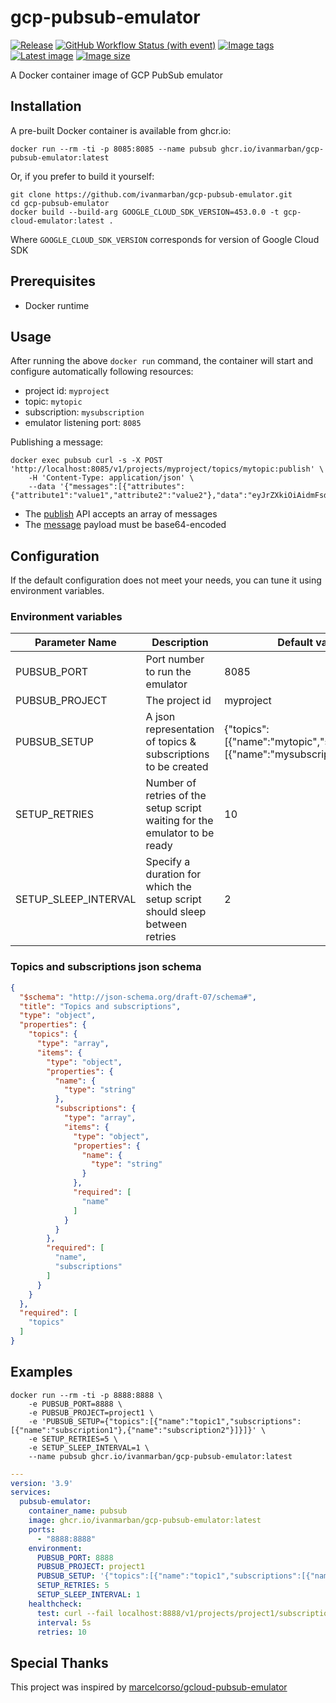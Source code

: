 # gcp-pubsub-emulator

[![Release](https://img.shields.io/github/v/release/ivanmarban/gcp-pubsub-emulator?logo=github)](https://github.com/ivanmarban/gcp-pubsub-emulator/releases)
[![GitHub Workflow Status (with event)](https://img.shields.io/github/actions/workflow/status/ivanmarban/gcp-pubsub-emulator/build-test-push.yaml?logo=github&label=build)](https://github.com/ivanmarban/gcp-pubsub-emulator/actions/workflows/build-test-push.yaml)
[![Image tags](https://ghcr-badge.egpl.dev/ivanmarban/gcp-pubsub-emulator/tags?trim=major&label=image%20tags)](https://github.com/ivanmarban/gcp-pubsub-emulator/pkgs/container/gcp-pubsub-emulator)
[![Latest image](https://ghcr-badge.egpl.dev/ivanmarban/gcp-pubsub-emulator/latest_tag?trim=major&label=latest)](https://github.com/ivanmarban/gcp-pubsub-emulator/pkgs/container/gcp-pubsub-emulator)
[![Image size](https://ghcr-badge.egpl.dev/ivanmarban/gcp-pubsub-emulator/size?trim=major&label=image%20size)](https://github.com/ivanmarban/gcp-pubsub-emulator/pkgs/container/gcp-pubsub-emulator)

A Docker container image of GCP PubSub emulator

## Installation

A pre-built Docker container is available from ghcr.io:

```
docker run --rm -ti -p 8085:8085 --name pubsub ghcr.io/ivanmarban/gcp-pubsub-emulator:latest
```

Or, if you prefer to build it yourself:

```
git clone https://github.com/ivanmarban/gcp-pubsub-emulator.git
cd gcp-pubsub-emulator
docker build --build-arg GOOGLE_CLOUD_SDK_VERSION=453.0.0 -t gcp-cloud-emulator:latest .
```
Where `GOOGLE_CLOUD_SDK_VERSION` corresponds for version of Google Cloud SDK

## Prerequisites

- Docker runtime

## Usage

After running the above `docker run` command, the container will start and configure automatically following resources:

- project id: `myproject`
- topic: `mytopic`
- subscription: `mysubscription`
- emulator listening port: `8085`

Publishing a message:

```
docker exec pubsub curl -s -X POST 'http://localhost:8085/v1/projects/myproject/topics/mytopic:publish' \
    -H 'Content-Type: application/json' \
    --data '{"messages":[{"attributes":{"attribute1":"value1","attribute2":"value2"},"data":"eyJrZXkiOiAidmFsdWUifQ=="}]}'
```

- The [publish](https://cloud.google.com/pubsub/docs/reference/rest/v1/projects.topics/publish) API accepts an array of messages
- The [message](https://cloud.google.com/pubsub/docs/reference/rest/v1/PubsubMessage) payload must be base64-encoded



## Configuration

If the default configuration does not meet your needs, you can tune it using environment variables.

### Environment variables

| Parameter Name       | Description                                                                | Default value                                                               |
|----------------------|----------------------------------------------------------------------------|-----------------------------------------------------------------------------|
| PUBSUB_PORT          | Port number to run the emulator                                            | 8085                                                                        |
| PUBSUB_PROJECT       | The project id                                                             | myproject                                                                   |
| PUBSUB_SETUP         | A json representation of topics & subscriptions to be created              | {"topics":[{"name":"mytopic","subscriptions":[{"name":"mysubscription"}]}]} |
| SETUP_RETRIES        | Number of retries of the setup script waiting for the emulator to be ready | 10                                                                          |
| SETUP_SLEEP_INTERVAL | Specify a duration for which the setup script should sleep between retries | 2                                                                           |

### Topics and subscriptions json schema

```json
{
  "$schema": "http://json-schema.org/draft-07/schema#",
  "title": "Topics and subscriptions",
  "type": "object",
  "properties": {
    "topics": {
      "type": "array",
      "items": {
        "type": "object",
        "properties": {
          "name": {
            "type": "string"
          },
          "subscriptions": {
            "type": "array",
            "items": {
              "type": "object",
              "properties": {
                "name": {
                  "type": "string"
                }
              },
              "required": [
                "name"
              ]
            }
          }
        },
        "required": [
          "name",
          "subscriptions"
        ]
      }
    }
  },
  "required": [
    "topics"
  ]
}
```

## Examples

```
docker run --rm -ti -p 8888:8888 \
    -e PUBSUB_PORT=8888 \
    -e PUBSUB_PROJECT=project1 \
    -e 'PUBSUB_SETUP={"topics":[{"name":"topic1","subscriptions":[{"name":"subscription1"},{"name":"subscription2"}]}]}' \
    -e SETUP_RETRIES=5 \
    -e SETUP_SLEEP_INTERVAL=1 \
    --name pubsub ghcr.io/ivanmarban/gcp-pubsub-emulator:latest
```

```yaml
---
version: '3.9'
services:
  pubsub-emulator:
    container_name: pubsub
    image: ghcr.io/ivanmarban/gcp-pubsub-emulator:latest
    ports:
      - "8888:8888"
    environment:
      PUBSUB_PORT: 8888
      PUBSUB_PROJECT: project1
      PUBSUB_SETUP: '{"topics":[{"name":"topic1","subscriptions":[{"name":"subscription1"},{"name":"subscription2"}]}]}'
      SETUP_RETRIES: 5
      SETUP_SLEEP_INTERVAL: 1
    healthcheck:
      test: curl --fail localhost:8888/v1/projects/project1/subscriptions/subscription2 || exit 1
      interval: 5s
      retries: 10
```

## Special Thanks
This project was inspired by [marcelcorso/gcloud-pubsub-emulator](https://github.com/marcelcorso/gcloud-pubsub-emulator)